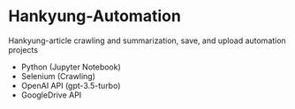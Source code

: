 # Hankyung-Automation
Hankyung-article crawling and summarization, save, and upload automation projects

- Python (Jupyter Notebook)
- Selenium (Crawling)
- OpenAI API (gpt-3.5-turbo)
- GoogleDrive API
